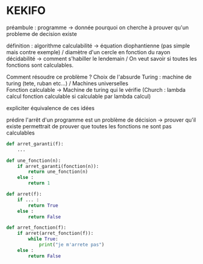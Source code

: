 # KEKIFO

préambule :
    programme -> donnée
    pourquoi on cherche à prouver qu'un probleme de decision existe

définition :
    algorithme
    calculabilité -> équation diophantienne (pas simple mais contre exemple) / diamètre d'un cercle en fonction du rayon
    décidabilité -> comment s'habiller le lendemain /
    On veut savoir si toutes les fonctions sont calculables.

Comment résoudre ce problème ? Choix de l'absurde
    Turing :
        machine de turing (tete, ruban etc...) / Machines universelles  
            Fonction calculable -> Machine de turing qui le vérifie
    (Church :
        lambda calcul
            fonction calculable si calculable par lambda calcul)

expliciter équivalence de ces idées

prédire l'arrêt d'un programme est un problème de décision -> prouver qu'il existe permettrait de prouver que toutes les fonctions ne sont pas calculables

```python
def arret_garanti(f):
    ...

def une_fonction(n):
    if arret_garanti(fonction(n)):
        return une_fonction(n)
    else : 
        return 1

def arret(f):
    if ... : 
        return True
    else : 
        return False

def arret_fonction(f):
    if arret(arret_fonction(f)):
        while True:
            print("je m'arrete pas")
    else : 
        return False
```
